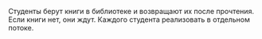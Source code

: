 Студенты берут книги в библиотеке и возвращают их после прочтения. Если книги нет, они ждут. Каждого студента реализовать в отдельном потоке.
